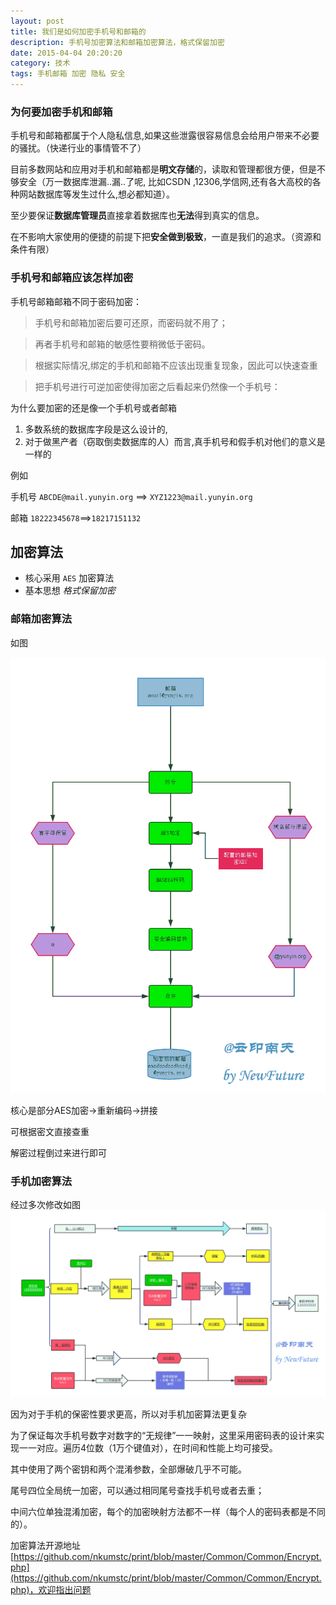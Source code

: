 ```yaml
---
layout: post
title: 我们是如何加密手机号和邮箱的  
description: 手机号加密算法和邮箱加密算法，格式保留加密
date: 2015-04-04 20:20:20
category: 技术
tags: 手机邮箱 加密 隐私 安全
---
```

### 为何要加密手机和邮箱

手机号和邮箱都属于个人隐私信息,如果这些泄露很容易信息会给用户带来不必要的骚扰。（快递行业的事情管不了）

目前多数网站和应用对手机和邮箱都是**明文存储**的，读取和管理都很方便，但是不够安全（万一数据库泄漏..漏..了呢, 比如CSDN ,12306,学信网,还有各大高校的各种网站数据库等发生过什么,想必都知道）。

至少要保证**数据库管理员**直接拿着数据库也**无法**得到真实的信息。

在不影响大家使用的便捷的前提下把**安全做到极致**，一直是我们的追求。（资源和条件有限）

### 手机号和邮箱应该怎样加密

手机号邮箱邮箱不同于密码加密：

>手机号和邮箱加密后要可还原，而密码就不用了；

>再者手机号和邮箱的敏感性要稍微低于密码。

>根据实际情况,绑定的手机和邮箱不应该出现重复现象，因此可以快速查重

>把手机号进行可逆加密使得加密之后看起来仍然像一个手机号：

为什么要加密的还是像一个手机号或者邮箱
1. 多数系统的数据库字段是这么设计的,
2. 对于做黑产者（窃取倒卖数据库的人）而言,真手机号和假手机对他们的意义是一样的

例如

手机号
`ABCDE@mail.yunyin.org` ==> `XYZ1223@mail.yunyin.org`

邮箱
`18222345678`==>`18217151132`

## 加密算法

+ 核心采用 `AES` 加密算法
+ 基本思想 *格式保留加密*

### 邮箱加密算法

如图

![邮箱加密算法示意图](/assets/image/2015-04-04/encrypt_email.png)

核心是部分AES加密->重新编码->拼接

可根据密文直接查重

解密过程倒过来进行即可


### 手机加密算法

经过多次修改如图
![手机加密算法示意图](/assets/image/2015-04-04/encrypt_phone.png)

因为对于手机的保密性要求更高，所以对手机加密算法更复杂

为了保证每次手机号数字对数字的“无规律”一一映射，这里采用密码表的设计来实现一一对应。遍历4位数（1万个键值对），在时间和性能上均可接受。

其中使用了两个密钥和两个混淆参数，全部爆破几乎不可能。

尾号四位全局统一加密，可以通过相同尾号查找手机号或者去重；

中间六位单独混淆加密，每个的加密映射方法都不一样（每个人的密码表都是不同的）。


加密算法开源地址 [https://github.com/nkumstc/print/blob/master/Common/Common/Encrypt.php](https://github.com/nkumstc/print/blob/master/Common/Common/Encrypt.php)，欢迎指出问题